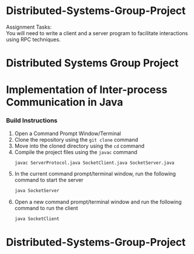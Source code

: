 # Distributed-Systems-Group-Project
Assignment Tasks:  
You will need to write a client and a server program to facilitate interactions using RPC techniques.


# Distributed Systems Group Project

# Implementation of Inter-process Communication in Java

### Build Instructions
1. Open a Command Prompt Window/Terminal
2. Clone the repository using the `git clone` command
3. Move into the cloned directory using the `cd` command
4. Compile the project files using the `javac` command
	 ```sh
	javac ServerProtocol.java SocketClient.java SocketServer.java
	```
3. In the current command prompt/terminal window, run the following command to start the server
	```sh
	java SocketServer
	```
4. Open a new command prompt/terminal window and run the following command to run the client
	```sh
	java SocketClient
	```
# Distributed-Systems-Group-Project
